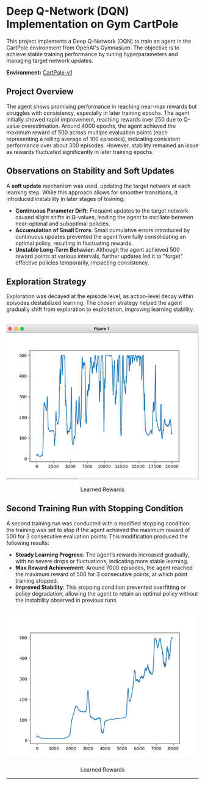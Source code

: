 # Deep Q-Network (DQN) Implementation on Gym CartPole

This project implements a Deep Q-Network (DQN) to train an agent in the CartPole environment from OpenAI's Gymnasium. The objective is to achieve stable training performance by tuning hyperparameters and managing target network updates.

**Environment:** [CartPole-v1](https://gymnasium.farama.org/environments/classic_control/cart_pole/)

## Project Overview

The agent shows promising performance in reaching near-max rewards but struggles with consistency, especially in later training epochs. The agent initially showed rapid improvement, reaching rewards over 250 due to Q-value overestimation. Around 4000 epochs, the agent achieved the maximum reward of 500 across multiple evaluation points (each representing a rolling average of 100 episodes), indicating consistent performance over about 300 episodes. However, stability remained an issue as rewards fluctuated significantly in later training epochs.

## Observations on Stability and Soft Updates

A **soft update** mechanism was used, updating the target network at each learning step. While this approach allows for smoother transitions, it introduced instability in later stages of training:
- **Continuous Parameter Drift**: Frequent updates to the target network caused slight shifts in Q-values, leading the agent to oscillate between near-optimal and suboptimal policies.
- **Accumulation of Small Errors**: Small cumulative errors introduced by continuous updates prevented the agent from fully consolidating an optimal policy, resulting in fluctuating rewards.
- **Unstable Long-Term Behavior**: Although the agent achieved 500 reward points at various intervals, further updates led it to "forget" effective policies temporarily, impacting consistency.

## Exploration Strategy

Exploration was decayed at the episode level, as action-level decay within episodes destabilized learning. The chosen strategy helped the agent gradually shift from exploration to exploitation, improving learning stability.


<div align="center">
  <br>
  <img src="../Assets/DQN-CartPole.png" alt="Learned Rewards" title="Learned Rewards" />
  <p>Learned Rewards</p>
</div>


## Second Training Run with Stopping Condition
A second training run was conducted with a modified stopping condition: the training was set to stop if the agent achieved the maximum reward of 500 for 3 consecutive evaluation points. This modification produced the following results:
- **Steady Learning Progress**: The agent’s rewards increased gradually, with no severe drops or fluctuations, indicating more stable learning.
- **Max Reward Achievement**: Around 7000 episodes, the agent reached the maximum reward of 500 for 3 consecutive points, at which point training stopped.
- **Improved Stability**: This stopping condition prevented overfitting or policy degradation, allowing the agent to retain an optimal policy without the instability observed in previous runs.

<div align="center">
  <br>
  <img src="../Assets/DQN-CartPole-Short-Run.png" alt="Learned Rewards" title="Learned Rewards" />
  <p>Learned Rewards</p>
</div>

---

